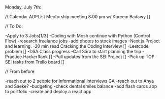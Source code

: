 Monday, July 7th:

// Calendar
ADPList Mentorship meeting 8:00 pm w/ Kareem Badawy []

// To Do:

-Apply to 3 Jobs[1/3]
-Coding with Mosh continue with Python (Control Flow)
-research freelance jobs
-add photos to stock images
-Next.js Project and learning.
-20 min read Cracking the Coding Interview []
-Leetcode problem []
-DSA Class progress
-Call Sara to start planning the trip
-Practice HackerRank []
-Pull updates from the SEI Project []
-Pick up TOP SEI tasks from Trello board []

// From before

-reach out to 2 people for informational interviews GA
-reach out to Anya and Saeke?
-budgeting
-check dental smiles balance
-add flash cards app to portfolio
-create and deploy a react app
